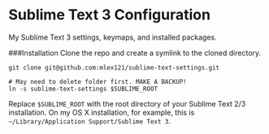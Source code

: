 Sublime Text 3 Configuration
=====================

My Sublime Text 3 settings, keymaps, and installed packages.

###Installation
Clone the repo and create a symlink to the cloned directory.

```
git clone git@github.com:mlex121/sublime-text-settings.git

# May need to delete folder first. MAKE A BACKUP!
ln -s sublime-text-settings $SUBLIME_ROOT
```

Replace `$SUBLIME_ROOT` with the root directory of your Sublime Text 2/3 installation. On my OS X installation, for example, this is `~/Library/Application Support/Sublime Text 3`.
